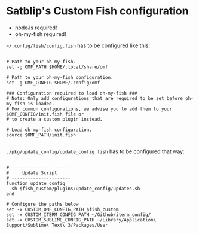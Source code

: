 # Satblip's Custom Fish configuration

- nodeJs required!
- oh-my-fish required!

`~/.config/fish/config.fish` has to be configured like this:

```shell

# Path to your oh-my-fish.
set -g OMF_PATH $HOME/.local/share/omf

# Path to your oh-my-fish configuration.
set -g OMF_CONFIG $HOME/.config/omf

### Configuration required to load oh-my-fish ###
# Note: Only add configurations that are required to be set before oh-my-fish is loaded.
# For common configurations, we advise you to add them to your $OMF_CONFIG/init.fish file or
# to create a custom plugin instead.

# Load oh-my-fish configuration.
source $OMF_PATH/init.fish


```

`./pkg/update_config/update_config.fish` has to be configured that way:

```shell

# ----------------------
#     Update Script
# ----------------------
function update_config
  sh $fish_custom/plugins/update_config/updates.sh
end

# Configure the paths below
set -x CUSTOM_OMF_CONFIG_PATH $fish_custom
set -x CUSTOM_ITERM_CONFIG_PATH ~/Github/iterm_config/
set -x CUSTOM_SUBLIME_CONFIG_PATH ~/Library/Application\ Support/Sublime\ Text\ 3/Packages/User

```
